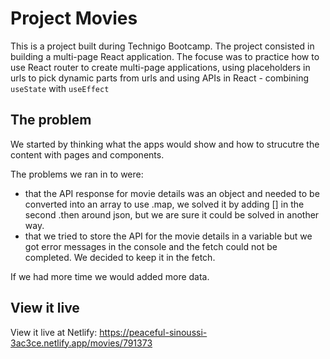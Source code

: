 # Project Movies

This is a project built during Technigo Bootcamp. The project consisted in building a multi-page React application. The focuse was to practice how to use React router to create multi-page applications, using placeholders in urls to pick dynamic parts from urls and using APIs in React - combining `useState` with `useEffect`

## The problem

We started by thinking what the apps would show and how to strucutre the content with pages and components. 

The problems we ran in to were:
-  that the API response for movie details was an object and needed to be converted into an array to use .map, we solved it by adding [] in the second .then around json, but we are sure it could be solved in another way. 
- that we tried to store the API for the movie details in a variable but we got error messages in the console and the fetch could not be completed. We decided to keep it in the fetch. 

If we had more time we would added more data. 

## View it live

View it live at Netlify: https://peaceful-sinoussi-3ac3ce.netlify.app/movies/791373
